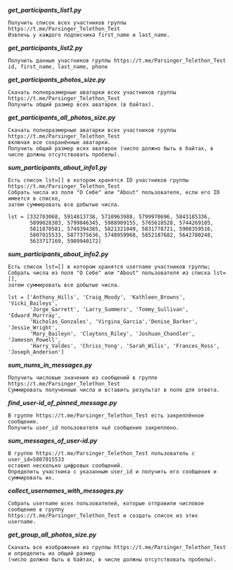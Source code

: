 ***get_participants_list1.py***

    Получить список всех участников группы https://t.me/Parsinger_Telethon_Test
    Извлечь у каждого подписчика first_name и last_name.

***get_participants_list2.py***

    Получить данные участников группы https://t.me/Parsinger_Telethon_Test
    id, first_name, last_name, phone

***get_participants_photos_size.py***

    Скачать полноразмерные аватарки всех участников группы https://t.me/Parsinger_Telethon_Test
    Получить общий размер всех аватарок (в байтах).

***get_participants_all_photos_size.py***

    Скачать полноразмерные аватарки всех участников группы https://t.me/Parsinger_Telethon_Test 
	включая все сохранённые аватарки.
    Получить общий размер всех аватарок (число должно быть в байтах, в числе должны отсутствовать пробелы).

***sum_participants_about_info1.py***

    Есть список lst=[] в котором хранятся ID участников группы https://t.me/Parsinger_Telethon_Test
    Собрать числа из поля "О Себе" или "About" пользователя, если его ID имеется в списке,
	затем суммировать все добытые числа.
	
    lst = [332703068, 5914813738, 5710963988, 5799970696, 5843185336, 
	       5899028303, 5799846345, 5988909155, 5765618528, 5744269105,
		   5811870581, 5749394385, 5821321049, 5831778721, 5908359516,
		   5807015533, 5877375636, 5748959968, 5852187682, 5642780248,
		   5633717169, 5989940172]

***sum_participants_about_info2.py***

    Есть список lst=[] в котором хранятся username участников группы;
    Собрать числа из поля "О Себе" или "About" пользователя из списка lst=[], 
	затем суммировать все добытые числа.

    lst = ['Anthony_Hills', 'Craig_Moody', 'Kathleen_Browns', 'Vicki_Baileys',
	       'Jorge_Garrett', 'Larry_Summers', 'Tommy_Sullivan', 'Edward_Murrray',
		   'Nicholas_Gonzales', 'Virgina_Garcia','Denise_Barker', 'Jessie_Wright',
		   'Mary_Baileyn', 'Claytons_Riley', 'Joshuan_Chandler', 'Jameson_Powell',
		   'Harry_Valdes', 'Chriss_Yong', 'Sarah_Wilis', 'Frances_Ross', 'Joseph_Anderson']

***sum_nums_in_messages.py***

    Получить числовые значения из сообщений в группе https://t.me/Parsinger_Telethon_Test
    Суммировать полученные числа и вставить результат в поле для ответа.

***find_user-id_of_pinned_message.py***

    В группе https://t.me/Parsinger_Telethon_Test есть закреплённое сообщение.
    Получить user_id пользователя чьё сообщение закреплено.

***sum_messages_of_user-id.py***

    В группе https://t.me/Parsinger_Telethon_Test пользователь с user_id=5807015533
	оставил несколько цифровых сообщений.
    Определить участника с указанным user_id и получить его сообщения и суммировать их.

***collect_usernames_with_messages.py***

    Собрать username всех пользователей, которые отправили числовое сообщение в группу 
	https://t.me/Parsinger_Telethon_Test и создать список из этих username.

***get_group_all_photos_size.py***

    Скачать все изображения из группы https://t.me/Parsinger_Telethon_Test и определить их общий размер
    (число должно быть в байтах, в числе должны отсутствовать пробелы).